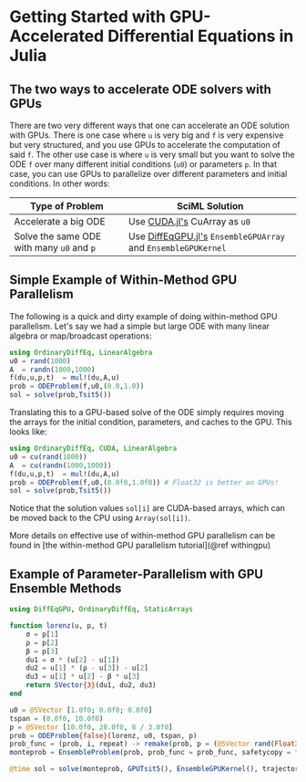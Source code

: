# Getting Started with GPU-Accelerated Differential Equations in Julia

## The two ways to accelerate ODE solvers with GPUs

There are two very different ways that one can
accelerate an ODE solution with GPUs. There is one case where `u` is very big and `f`
is very expensive but very structured, and you use GPUs to accelerate the computation
of said `f`. The other use case is where `u` is very small but you want to solve the ODE
`f` over many different initial conditions (`u0`) or parameters `p`. In that case, you can
use GPUs to parallelize over different parameters and initial conditions. In other words:

| Type of Problem                           | SciML Solution                                                                                           |
|-------------------------------------------|----------------------------------------------------------------------------------------------------------|
| Accelerate a big ODE                      | Use [CUDA.jl's](https://cuda.juliagpu.org/stable/) CuArray as `u0`                                       |
| Solve the same ODE with many `u0` and `p` | Use [DiffEqGPU.jl's](https://docs.sciml.ai/DiffEqGPU/stable/) `EnsembleGPUArray` and `EnsembleGPUKernel` |

## Simple Example of Within-Method GPU Parallelism

The following is a quick and dirty example of doing within-method GPU parallelism.
Let's say we had a simple but large ODE with many linear algebra or map/broadcast
operations:

```julia
using OrdinaryDiffEq, LinearAlgebra
u0 = rand(1000)
A  = randn(1000,1000)
f(du,u,p,t)  = mul!(du,A,u)
prob = ODEProblem(f,u0,(0.0,1.0))
sol = solve(prob,Tsit5())
```

Translating this to a GPU-based solve of the ODE simply requires moving the arrays for
the initial condition, parameters, and caches to the GPU. This looks like:

```julia
using OrdinaryDiffEq, CUDA, LinearAlgebra
u0 = cu(rand(1000))
A  = cu(randn(1000,1000))
f(du,u,p,t)  = mul!(du,A,u)
prob = ODEProblem(f,u0,(0.0f0,1.0f0)) # Float32 is better on GPUs!
sol = solve(prob,Tsit5())
```

Notice that the solution values `sol[i]` are CUDA-based arrays, which can be moved back
to the CPU using `Array(sol[i])`.

More details on effective use of within-method GPU parallelism can be found in
[the within-method GPU parallelism tutorial](@ref withingpu)

## Example of Parameter-Parallelism with GPU Ensemble Methods

```julia
using DiffEqGPU, OrdinaryDiffEq, StaticArrays

function lorenz(u, p, t)
    σ = p[1]
    ρ = p[2]
    β = p[3]
    du1 = σ * (u[2] - u[1])
    du2 = u[1] * (ρ - u[3]) - u[2]
    du3 = u[1] * u[2] - β * u[3]
    return SVector{3}(du1, du2, du3)
end

u0 = @SVector [1.0f0; 0.0f0; 0.0f0]
tspan = (0.0f0, 10.0f0)
p = @SVector [10.0f0, 28.0f0, 8 / 3.0f0]
prob = ODEProblem{false}(lorenz, u0, tspan, p)
prob_func = (prob, i, repeat) -> remake(prob, p = (@SVector rand(Float32, 3)).*p)
monteprob = EnsembleProblem(prob, prob_func = prob_func, safetycopy = false)

@time sol = solve(monteprob, GPUTsit5(), EnsembleGPUKernel(), trajectories = 10_000)
```
